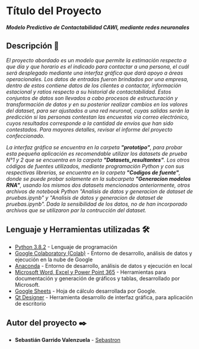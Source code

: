 # Título del Proyecto

**_Modelo Predictivo de Contactabilidad CAWI, mediante redes neuronales_**

## Descripción 🚀

_El proyecto abordado es un modelo que permite la estimación respecto a que día y que horario es el indicado para contactar a una persona, el cuál será desplegado mediante una interfaz gráfica que dará apoyo a áreas operacionales. Los datos de entradas fueron brindados por una empresa, dentro de estos contiene datos de los clientes a contactar, información estacional y ratios respecto a su historial de contactabilidad. Estos conjuntos de datos son llevados a cabo procesos de estructuración y transformación de datos y en su posterior realizar cambios en los valores del dataset, para ser ajustados a una red neuronal, cuyas salidas serán la predicción si las personas contestan las encuestas vía correo electrónico, cuyos resultados corresponde a la cantidad de envíos que han sido contestados. Para mayores detalles, revisar el informe del proyecto confeccionado._

_La interfaz gráfica se encuentra en la carpeta **"prototipo"**, para probar esta pequeña aplicación es recomendable utilizar los datasets de prueba N°1 y 2 que se encuentra en la carpeta **"Datasets_resultantes"**. Los otros códigos de fuentes utilizados, mediante programación Python y con sus respectivas librerías, se encuentra en la carpeta **"Codigos de fuente"**, donde se puede probar solamente en la subcarpeta **"Generacion modelos RNA"**, usando los mismos dos datasets mencionados anteriormente, otros archivos de notebook Python "Analisis de datos y generacion de dataset de pruebas.ipynb" y "Analisis de datos y generacion de dataset de pruebas.ipynb". Dada la sensibilidad de los datos, no de han incorporado archivos que se utilizaron par la contrucción del dataset._

## Lenguaje y Herramientas utilizadas 🛠️

* [Python 3.8.2](https://www.python.org/) - Lenguaje de programación
* [Google Colaboratory (Colab)](https://colab.research.google.com/) - Entorno de desarrollo, análisis de datos y ejecución en la nube de Google
* [Anaconda](https://www.anaconda.com/products/individual) - Entorno de desarrollo, análisis de datos y ejecución en local 
* [Microsoft Word, Excel y Power Point 365](https://www.office.com/) - Herramientas para documentación y generación de gráficos y tablas, desarrollado por Microsoft.
* [Google Sheets](https://www.google.com/intl/es-419_cl/sheets/about/) - Hoja de cálculo desarrollada por Google.
* [Qt Designer](https://build-system.fman.io/qt-designer-download) - Herramienta desarrollo de interfaz gráfica, para aplicación de escritorio


## Autor del proyecto ✒️

* **Sebastián Garrido Valenzuela** - [Sebastron](https://github.com/Sebastron)

